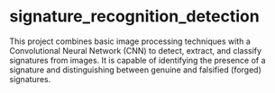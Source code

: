 # signature_recognition_detection
This project combines basic image processing techniques with a Convolutional Neural Network (CNN) to detect, extract, and classify signatures from images. It is capable of identifying the presence of a signature and distinguishing between genuine and falsified (forged) signatures.
